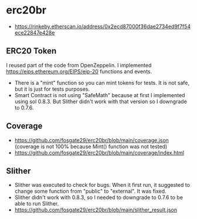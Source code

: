 # erc20br

- https://rinkeby.etherscan.io/address/0x2ecd87000f36dae2734ed9f7f54ece22847e428e

## ERC20 Token

I reused part of the code from OpenZeppelin. I implemented https://eips.ethereum.org/EIPS/eip-20 functions and events.

- There is a "mint" function so you can mint tokens for tests. It is not safe,
but it is just for tests purposes.
- Smart Contract is not using "SafeMath" because at first I implemented using sol 0.8.3. But Slither didn't work with that version so I downgrade to 0.7.6.

## Coverage
- https://github.com/fosgate29/erc20br/blob/main/coverage.json  (coverage is not 100% because Mint() function was not tested)
- https://github.com/fosgate29/erc20br/blob/main/coverage/index.html

## Slither
- Slither was executed to check for bugs. When it first run, it suggested to change some function from "public" to "external". It was fixed.
- Slither didn't work with 0.8.3, so I needed to downgrade to 0.7.6 to be able to run Slither.
- https://github.com/fosgate29/erc20br/blob/main/slither_result.json


